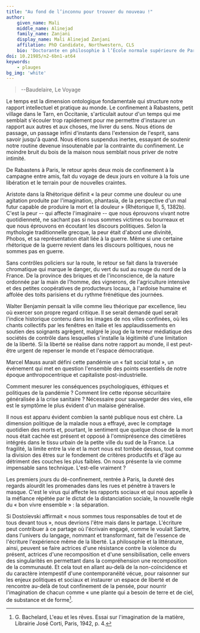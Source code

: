 ```yaml
---
title: "Au fond de l’inconnu pour trouver du nouveau !"
author:
    given_name: Mali
    middle_name: Alinejad
    family_name: Zanjani
    display_name: Mali Alinejad Zanjani	
    affilation: PhD Candidate, Northwestern, CLS
    bio: 'Doctorante en philosophie à l’École normale supérieure de Paris, Mali Alinejad Zanjani mène des recherches sur l’ontologie, la noétique et la psychologie d’Avicenne et sa réception latine au XVIe siècle. En particulier, ses recherches portent sur l’imagination et la matière. Elle est aussi artiste plasticienne.'
doi: 10.21985/n2-6bn1-at64
keywords:
    - plauges
bg_img: 'white'
---
```


> --Baudelaire, Le Voyage

Le temps est la dimension ontologique fondamentale qui structure notre rapport intellectuel et pratique au monde. Le confinement à Rabastens, petit village dans le Tarn, en Occitanie, s'articulait autour d'un temps qui me semblait s'écouler trop rapidement pour me permettre d'instaurer un rapport aux autres et aux choses, me livrer du sens. Nous étions de passage, un passage infini d'instants dans l'extension de l'esprit, sans savoir jusqu'à quand. Nous étions suspendus inertes, essayant de soutenir notre routine devenue insoutenable par la contrainte du confinement. Le moindre bruit du bois de la maison nous semblait nous priver de notre intimité.

De Rabastens à Paris, le retour après deux mois de confinement à la campagne entre amis, fait du voyage de deux jours en voiture à la fois une libération et le terrain pour de nouvelles craintes.

Aristote dans la Rhétorique définit « la peur comme une douleur ou une agitation produite par l'imagination, phantasía, de la perspective d'un mal futur capable de produire la mort et la douleur » (Rhétorique II, 5, 1382b). C'est la peur -- qui affecte l'imaginaire -- que nous éprouvons vivant notre quotidienneté, ne sachant pas si nous sommes victimes ou bourreaux et que nous éprouvons en écoutant les discours politiques. Selon la mythologie traditionnelle grecque, la peur était d'abord une divinité, Phobos, et sa représentation était liée à la guerre. Même si une certaine rhétorique de la guerre revient dans les discours politiques, nous ne sommes pas en guerre.

Sans contrôles policiers sur la route, le retour se fait dans la traversée chromatique qui marque le danger, du vert du sud au rouge du nord de la France. De la province des briques et de l'inconscience, de la nature ordonnée par la main de l'homme, des vignerons, de l'agriculture intensive et des petites coopératives de producteurs locaux, à l'ardoise humaine et affolée des toits parisiens et du rythme frénétique des journées.

Walter Benjamin pensait la ville comme lieu théorique par excellence, lieu où exercer son propre regard critique. Il se serait demandé quel serait l'indice historique contenu dans les images de nos villes confinées, où les chants collectifs par les fenêtres en Italie et les applaudissements en soutien des soignants agrègent, malgré le joug de la terreur médiatique des sociétés de contrôle dans lesquelles s'installe la légitimité d'une limitation de la liberté. Si la liberté se réalise dans notre rapport au monde, il est peut-être urgent de repenser le monde et l'espace démocratique.

Marcel Mauss aurait défini cette pandémie un « fait social total », un événement qui met en question l'ensemble des points essentiels de notre époque anthropocentrique et capitaliste post-industrielle.

Comment mesurer les conséquences psychologiques, éthiques et politiques de la pandémie ? Comment lire cette réponse sécuritaire généralisée à la crise sanitaire ? Nécessaire pour sauvegarder des vies, elle est le symptôme le plus évident d'un malaise généralisé.

Il nous est apparu évident combien la santé publique nous est chère. La dimension politique de la maladie nous a effrayé, avec le comptage quotidien des morts et, pourtant, le sentiment que quelque chose de la mort nous était cachée est présent et opposé à l'omniprésence des cimetières intégrés dans le tissu urbain de la petite ville du sud de la France. La fragilité, la limite entre la vie et la mort nous est tombée dessus, tout comme la division des êtres sur le fondement de critères productifs et d'âge au détriment des couches les plus faibles. On nous présente la vie comme impensable sans technique. L'est-elle vraiment ?

Les premiers jours du dé-confinement, rentrée à Paris, la dureté des regards alourdit les promenades dans les rues et pénètre à travers le masque. C'est le virus qui affecte les rapports sociaux et qui nous appelle à la méfiance répétée par le dictat de la distanciation sociale, la nouvelle règle du « bon vivre ensemble » : la séparation.

Si Dostoïevski affirmait « nous sommes tous responsables de tout et de tous devant tous », nous devrions l'être mais dans le partage. L'écriture peut contribuer à ce partage où l'écrivain engagé, comme le voulait Sartre, dans l'univers du langage, nommant et transformant, fait de l'essence de l'écriture l'expérience même de la liberté. La philosophie et la littérature, ainsi, peuvent se faire actrices d'une résistance contre la violence du présent, actrices d'une recomposition et d'une sensibilisation, celle envers des singularités en permettant dans la compréhension une recomposition de la communauté. Et cela tout en allant au-delà de la non-coïncidence et du caractère intempestif d'une contemporanéité vécue, pour raisonner sur les enjeux politiques et sociaux et instaurer un espace de liberté et de rencontre au-delà de tout confinement de la pensée, pour nourrir l'imagination de chacun comme « une plante qui a besoin de terre et de ciel, de substance et de forme[^1]. 

[^1]: G. Bachelard, L'eau et les rêves. Essai sur l'imagination de la matière, Librairie José Corti, Paris, 1942, p. 4.
